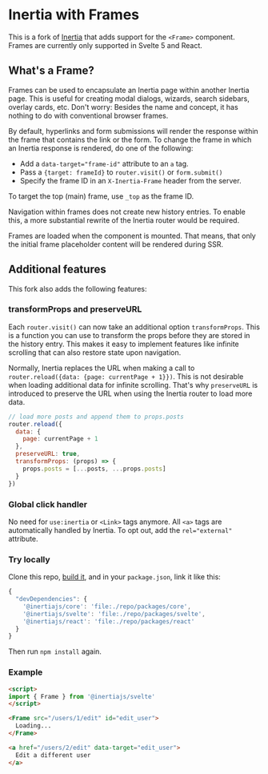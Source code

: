 # Inertia with Frames

This is a fork of [Inertia](https://github.com/inertiajs/inertia) that adds support for the `<Frame>` component. Frames are currently only supported in Svelte 5 and React.

## What's a Frame?

Frames can be used to encapsulate an Inertia page within another Inertia page. This is useful for creating modal dialogs, wizards, search sidebars, overlay cards, etc. Don't worry: Besides the name and concept, it has nothing to do with conventional browser frames.

By default, hyperlinks and form submissions will render the response within the frame that contains the link or the form. To change the frame in which an Inertia response is rendered, do one of the following:

- Add a `data-target="frame-id"` attribute to an `a` tag.
- Pass a  `{target: frameId}` to `router.visit()` or `form.submit()`
- Specify the frame ID in an `X-Inertia-Frame` header from the server.

To target the top (main) frame, use `_top` as the frame ID.

Navigation within frames does not create new history entries. To enable this, a more substantial rewrite of the Inertia router would be required.

Frames are loaded when the component is mounted. That means, that only the initial frame placeholder content will be rendered during SSR.

## Additional features

This fork also adds the following features:

### transformProps and preserveURL

Each `router.visit()` can now take an additional option `transformProps`. This is a function you can use to transform the props before they are stored in the history entry. This makes it easy to implement features like infinite scrolling that can also restore state upon navigation.

Normally, Inertia replaces the URL when making a call to `router.reload({data: {page: currentPage + 1}})`. This is not desirable when loading additional data for infinite scrolling. That's why `preserveURL` is introduced to preserve the URL when using the Inertia router to load more data.

```js
// load more posts and append them to props.posts
router.reload({
  data: {
    page: currentPage + 1
  },
  preserveURL: true,
  transformProps: (props) => {
    props.posts = [...posts, ...props.posts]
  }
})
```



### Global click handler

No need for `use:inertia` or `<Link>` tags anymore. All `<a>` tags are automatically handled by Inertia. To opt out, add the `rel="external"` attribute.

### Try locally

Clone this repo, [build it](https://github.com/inertiajs/inertia/blob/master/.github/CONTRIBUTING.md#packages), and in your `package.json`, link it like this:

```js
{
  "devDependencies": {
    '@inertiajs/core': 'file:./repo/packages/core',
    '@inertiajs/svelte': 'file:./repo/packages/svelte',
    '@inertiajs/react': 'file:./repo/packages/react'
  }
}
```

Then run `npm install` again.

### Example

```html
<script>
import { Frame } from '@inertiajs/svelte'
</script>

<Frame src="/users/1/edit" id="edit_user">
  Loading...
</Frame>

<a href="/users/2/edit" data-target="edit_user">
  Edit a different user
</a>
```
